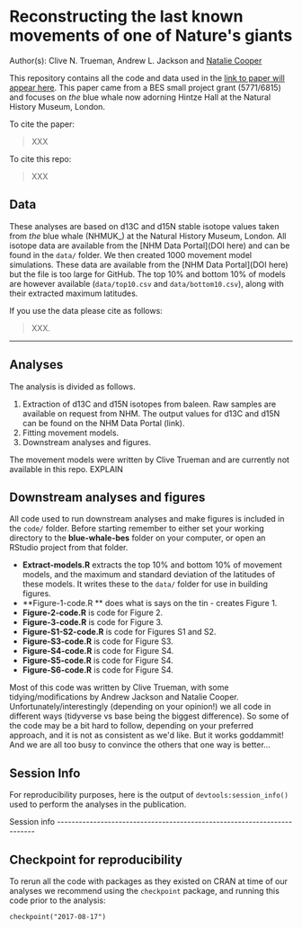 # Reconstructing the last known movements of one of Nature's giants

Author(s): Clive N. Trueman, Andrew L. Jackson and [Natalie Cooper](mailto:natalie.cooper.@nhm.ac.uk)  

This repository contains all the code and data used in the [link to paper will appear here](). This paper came from a BES small project grant (5771/6815) and focuses on *the* blue whale now adorning Hintze Hall at the Natural History Museum, London.

To cite the paper: 
> XXX

To cite this repo: 
> XXX

## Data
These analyses are based on d13C and d15N stable isotope values taken from *the* blue whale (NHMUK_) at the Natural History Museum, London. 
All isotope data are available from the [NHM Data Portal](DOI here) and can be found in the `data/` folder. 
We then created 1000 movement model simulations. These data are available from the [NHM Data Portal](DOI here) but the file is too large for GitHub. The top 10% and bottom 10% of models are however available (`data/top10.csv` and `data/bottom10.csv`), along with their extracted maximum latitudes.

If you use the data please cite as follows: 
> XXX.

-------
## Analyses
The analysis is divided as follows.

1. Extraction of d13C and d15N isotopes from baleen. Raw samples are available on request from NHM. The output values for d13C and d15N can be found on the NHM Data Portal (link).
1. Fitting movement models.
1. Downstream analyses and figures. 

The movement models were written by Clive Trueman and are currently not available in this repo. EXPLAIN

## Downstream analyses and figures
All code used to run downstream analyses and make figures is included in the `code/` folder. Before starting remember to either set your working directory to the **blue-whale-bes** folder on your computer, or open an RStudio project from that folder.

* **Extract-models.R** extracts the top 10% and bottom 10% of movement models, and the maximum and standard deviation of the latitudes of these models. It writes these to the `data/` folder for use in building figures.
* **Figure-1-code.R	** does what is says on the tin - creates Figure 1.
* **Figure-2-code.R** is code for Figure 2.
* **Figure-3-code.R** is code for Figure 3.
* **Figure-S1-S2-code.R** is code for Figures S1 and S2.
* **Figure-S3-code.R** is code for Figure S3.
* **Figure-S4-code.R** is code for Figure S4.
* **Figure-S5-code.R** is code for Figure S4.
* **Figure-S6-code.R** is code for Figure S4.

Most of this code was written by Clive Trueman, with some tidying/modifications by Andrew Jackson and Natalie Cooper. Unfortunately/interestingly (depending on your opinion!) we all code in different ways (tidyverse vs base being the biggest difference). So some of the code may be a bit hard to follow, depending on your preferred approach, and it is not as consistent as we'd like. But it works goddammit! And we are all too busy to convince the others that one way is better...

## Session Info
For reproducibility purposes, here is the output of `devtools:session_info()` used to perform the analyses in the publication.

Session info ------------------------------------------------------------------------


## Checkpoint for reproducibility
To rerun all the code with packages as they existed on CRAN at time of our analyses we recommend using the `checkpoint` package, and running this code prior to the analysis:

```{r}
checkpoint("2017-08-17")
```
